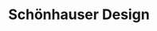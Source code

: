 ---
title: "Schönhauser Design"
url: /berlin/schoenhauser-design-kastanienallee/
shop: Raumausstattung
---